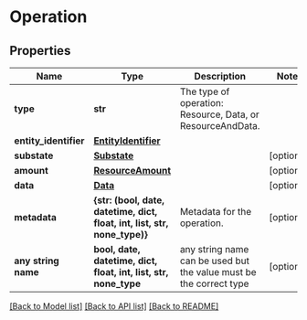 # Operation


## Properties
Name | Type | Description | Notes
------------ | ------------- | ------------- | -------------
**type** | **str** | The type of operation: Resource, Data, or ResourceAndData. | 
**entity_identifier** | [**EntityIdentifier**](EntityIdentifier.md) |  | 
**substate** | [**Substate**](Substate.md) |  | [optional] 
**amount** | [**ResourceAmount**](ResourceAmount.md) |  | [optional] 
**data** | [**Data**](Data.md) |  | [optional] 
**metadata** | **{str: (bool, date, datetime, dict, float, int, list, str, none_type)}** | Metadata for the operation. | [optional] 
**any string name** | **bool, date, datetime, dict, float, int, list, str, none_type** | any string name can be used but the value must be the correct type | [optional]

[[Back to Model list]](../README.md#documentation-for-models) [[Back to API list]](../README.md#documentation-for-api-endpoints) [[Back to README]](../README.md)


